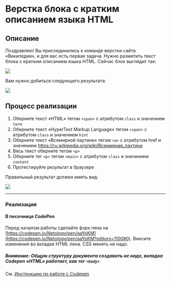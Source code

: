 # Верстка блока с кратким описанием языка HTML

## Описание

Поздравляю! Вы присоединились к команде верстки сайта «Википедии», и для вас есть первая задача. Нужно разметить текст блока с кратким описанием языка HTML.  Сейчас блок выглядит так:

![](https://netology-code.github.io/html-2-homeworks/introduction-html-css/sources/lection-1-1-task-1-block-before.png)

Вам нужно добиться следующего результата:

![](https://netology-code.github.io/html-2-homeworks/introduction-html-css/sources/lection-1-1-task-1-block-after.png)

## Процесс реализации

1. Оберните текст «HTML» тегом `<span>` с атрибутом `class` и значением `term`
2. Оберните текст «HyperText Markup Language» тегом `<span>` с атрибутом `class` и значением `hint`
3. Оберните текст «Всемирной паутине» тегом `<a>` с атрибутом href и значением https://ru.wikipedia.org/wiki/Всемирная_паутина
4. Весь текст оберните тегом `<p>`
5. Оберните тег `<p>` тегом `<main>` с атрибутом `class` и значением `content`
6. Протестируйте результат в браузере

Правильный результат должен иметь вид:

![](https://netology-code.github.io/html-2-homeworks/introduction-html-css/sources/lection-1-1-task-1-block-after.png)

---

### Реализация

#### В песочнице CodePen

Перед началом работы сделайте форк пена на [https://codepen.io/Netology/pen/aaYoKM](https://codepen.io/Netology/pen/aaYoKM?editors=1100#0). Внесите изменения во вкладке HTML пена. CSS менять не надо.

##### Внимание: Общую структуру документа создавать не надо, вкладка Codepen «HTML» работает, как тег `<body>` 
См. [Инструкцию по работе с Codepen](https://netology-university.bitbucket.io/guides/wm/codepen-guide/)
